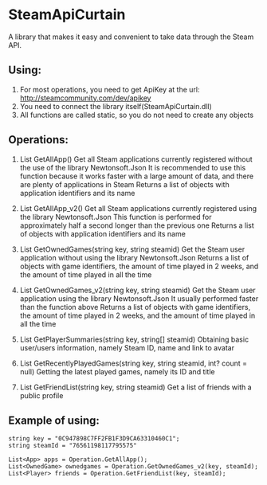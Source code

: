 # SteamApiCurtain
A library that makes it easy and convenient to take data through the Steam API.

## Using:
1. For most operations, you need to get ApiKey at the url: http://steamcommunity.com/dev/apikey
2. You need to connect the library itself(SteamApiCurtain.dll)
3. All functions are called static, so you do not need to create any objects

## Operations:

1. List<App> GetAllApp()
Get all Steam applications currently registered without the use of the library Newtonsoft.Json
It is recommended to use this function because it works faster with a large amount of data, and there are plenty of applications in Steam
Returns a list of objects with application identifiers and its name

2. List<App> GetAllApp_v2()
Get all Steam applications currently registered using the library Newtonsoft.Json
This function is performed for approximately half a second longer than the previous one
Returns a list of objects with application identifiers and its name

3. List<OwnedGame> GetOwnedGames(string key, string steamid)
Get the Steam user application without using the library Newtonsoft.Json
Returns a list of objects with game identifiers, the amount of time played in 2 weeks, and the amount of time played in all the time

4. List<OwnedGame> GetOwnedGames_v2(string key, string steamid)
Get the Steam user application using the library Newtonsoft.Json
It usually performed faster than the function above
Returns a list of objects with game identifiers, the amount of time played in 2 weeks, and the amount of time played in all the time

5. List<Player> GetPlayerSummaries(string key, string[] steamid)
Obtaining basic user/users information, namely Steam ID, name and link to avatar

6. List<App> GetRecentlyPlayedGames(string key, string steamid, int? count = null)
Getting the latest played games, namely its ID and title

7. List<Player> GetFriendList(string key, string steamid)
Get a list of friends with a public profile

## Example of using:
```
string key = "0C947898C7FF2FB1F3D9CA63310460C1";
string steamId = "76561198117795575"

List<App> apps = Operation.GetAllApp();
List<OwnedGame> ownedgames = Operation.GetOwnedGames_v2(key, steamId);
List<Player> friends = Operation.GetFriendList(key, steamId);
```
